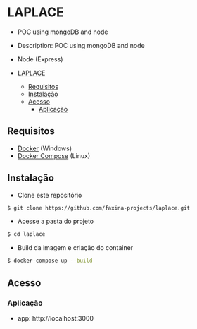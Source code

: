 # LAPLACE

- POC using mongoDB and node
- Description: POC using mongoDB and node
- Node (Express)

- [LAPLACE](#laplace)
  - [Requisitos](#requisitos)
  - [Instalação](#instalação)
  - [Acesso](#acesso)
    - [Aplicação](#aplicação)

## Requisitos

- [Docker](https://www.docker.com/get-started) (Windows)
- [Docker Compose](https://docs.docker.com/compose/install/) (Linux)

## Instalação

- Clone este repositório

```bash
$ git clone https://github.com/faxina-projects/laplace.git
```

- Acesse a pasta do projeto

```bash
$ cd laplace
```

- Build da imagem e criação do container

```bash
$ docker-compose up --build
```

## Acesso

### Aplicação

- app: http://localhost:3000
